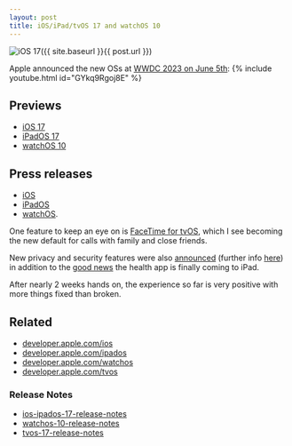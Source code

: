 ```yaml
---
layout: post
title: iOS/iPad/tvOS 17 and watchOS 10
---
```

![iOS 17](https://developer.apple.com/assets/elements/icons/ipados-17-num/ipados-17-num-96x96_2x.png "iOS 17 logo")({{ site.baseurl }}{{ post.url }})

Apple announced the new OSs at [WWDC 2023 on June 5th](https://developer.apple.com/wwdc23/):
{% include youtube.html id="GYkq9Rgoj8E" %}

## Previews
- [iOS 17](https://www.apple.com/uk/ios/ios-17-preview/)
- [iPadOS 17](https://www.apple.com/uk/ipados/ipados-17-preview/)
- [watchOS 10](https://www.apple.com/uk/watchos/watchos-preview/)

## Press releases 
- [iOS](https://www.apple.com/uk/newsroom/2023/06/ios-17-makes-iphone-more-personal-and-intuitive/)
- [iPadOS](https://www.apple.com/uk/newsroom/2023/06/ipados-17-brings-new-levels-of-personalization-and-versatility-to-ipad/)
- [watchOS](https://www.apple.com/uk/newsroom/2023/06/introducing-watchos-10-a-milestone-update-for-apple-watch/).

One feature to keep an eye on is [FaceTime for tvOS](https://www.apple.com/uk/newsroom/2023/06/tvos-17-brings-facetime-and-video-conferencing-to-apple-tv-4k/), which I see becoming the new default for calls with family and close friends.

New privacy and security features were also [announced](https://www.apple.com/newsroom/2023/06/apple-announces-powerful-new-privacy-and-security-features/) (further info [here](https://developer.apple.com/videos/play/wwdc2023/10053/)) in addition to the [good news](https://www.apple.com/uk/newsroom/2023/06/apple-provides-powerful-insights-into-new-areas-of-health/) the health app is finally coming to iPad.

After nearly 2 weeks hands on, the experience so far is very positive with more things fixed than broken.

## Related
- [developer.apple.com/ios](https://developer.apple.com/ios/)
- [developer.apple.com/ipados](https://developer.apple.com/ipados/)
- [developer.apple.com/watchos](https://developer.apple.com/watchos/)
- [developer.apple.com/tvos](https://developer.apple.com/tvos/)

### Release Notes
- [ios-ipados-17-release-notes](https://developer.apple.com/documentation/ios-ipados-release-notes/ios-ipados-17-release-notes)
- [watchos-10-release-notes](https://developer.apple.com/documentation/watchos-release-notes/watchos-10-release-notes)
- [tvos-17-release-notes](https://developer.apple.com/documentation/tvos-release-notes/tvos-17-release-notes)